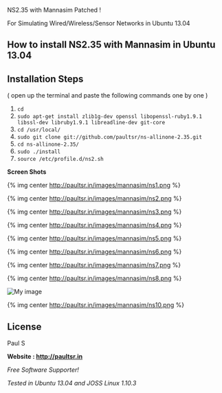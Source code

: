 NS2.35 with Mannasim Patched !

For Simulating Wired/Wireless/Sensor Networks in Ubuntu 13.04

How to install NS2.35 with Mannasim in Ubuntu 13.04
-----------------------------------------------------------------------

## Installation Steps  
( open up the terminal and paste the following commands one by one )

1. `cd`
2. `sudo apt-get install zlib1g-dev openssl libopenssl-ruby1.9.1 libssl-dev libruby1.9.1 libreadline-dev git-core`
3. `cd /usr/local/`
4. `sudo git clone git://github.com/paultsr/ns-allinone-2.35.git`
5. `cd ns-allinone-2.35/`
6. `sudo ./install`
7. `source /etc/profile.d/ns2.sh`

**Screen Shots**

{% img center http://paultsr.in/images/mannasim/ns1.png  %}

{% img center http://paultsr.in/images/mannasim/ns2.png %}

{% img center http://paultsr.in/images/mannasim/ns3.png %}

{% img center http://paultsr.in/images/mannasim/ns4.png %}

{% img center http://paultsr.in/images/mannasim/ns5.png %}

{% img center http://paultsr.in/images/mannasim/ns6.png %}

{% img center http://paultsr.in/images/mannasim/ns7.png %}

{% img center http://paultsr.in/images/mannasim/ns8.png %}


![My image](paultsr.github.com/blob/master/images/mannasim/ns9.png)

{% img center http://paultsr.in/images/mannasim/ns10.png %}



License
-

Paul S

**Website : http://paultsr.in**

*Free Software Supporter!*

*Tested in Ubuntu 13.04 and JOSS Linux 1.10.3*
